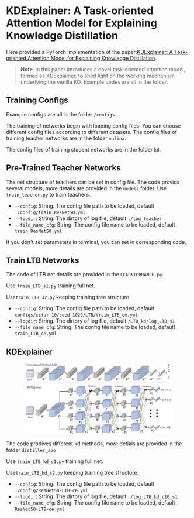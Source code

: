 # KDExplainer: A Task-oriented Attention Model for Explaining Knowledge Distillation
Here provided a PyTorch implementation of the paper:[KDExplainer: A Task-oriented Attention Model for Explaining Knowledge Distillation](https://arxiv.org/pdf/2105.04181).

> **Note**:  In this paper introduces a novel task-oriented attention model, termed as KDExplainer, to shed light on the working mechanism underlying the vanilla KD. Example codes are all in the folder.

## Training Configs
Example configs are all in the folder `/configs`.

The training of networks begin with loading config files. You can choose different config files according to different datasets. 
The config files of training teacher networks are in the folder `valina`. 

The config files of training student networks are in the folder `kd`.

## Pre-Trained Teacher Networks
The net structure of teachers can be set in config file. The code provids several models, more details are provided in the `models` folder.
Use `train_teacher.py` to train teachers.

- `--config`: String. The config file path to be loaded, default `./config/train_ResNet50.yml` 
- `--logdir`: String. The dirtory of log flie, default `./log_teacher` 
- `--file_name_cfg`: String. The config file name to be loaded, default `train_ResNet50.yml` 

If you don't set parameters in terminal, you can set in corresponding code.

## Train LTB Networks
The code of LTB net details are provided in the `LEARNTOBRANCH.py`.

Use `train_LTB_s1.py` training full net.

Use`train_LTB_s2.py` keeping training tree structure.

- `--config`: String. The config file path to be loaded, default `configs/cifar-10/seed-1029/LTB/train_LTB_ce.yml` 
- `--logdir`: String. The dirtory of log flie, default `/LTB_kd/log_LTB_s1`
- `--file_name_cfg`: String. The config file name to be loaded, default `train_LTB_ce.yml` 

## KDExplainer
<div  align="center">  
<img src="KDExplainer.png" width = "400" alt="icon"/>  
</div>

The code prodives different kd methods, more detials are provided in the folder `distiller_zoo`

Use `train_LTB_kd_s1.py` training full net.

Use`train_LTB_kd_s2.py` keeping training tree structure.

- `--config`: String. The config file path to be loaded, default `./config/ResNet50-LTB-ce.yml` 
- `--logdir`: String. The dirtory of log flie, default `./log_LTB_kd_c10_s1`
- `--file_name_cfg`: String. The config file name to be loaded, default `ResNet50-LTB-ce.yml` 

